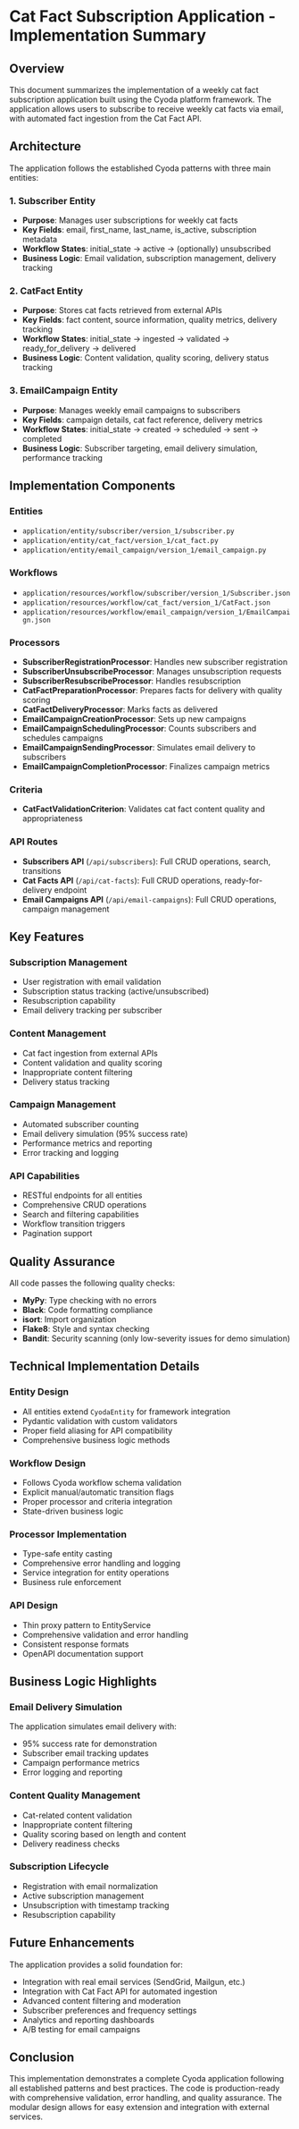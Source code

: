# Cat Fact Subscription Application - Implementation Summary

## Overview

This document summarizes the implementation of a weekly cat fact subscription application built using the Cyoda platform framework. The application allows users to subscribe to receive weekly cat facts via email, with automated fact ingestion from the Cat Fact API.

## Architecture

The application follows the established Cyoda patterns with three main entities:

### 1. Subscriber Entity
- **Purpose**: Manages user subscriptions for weekly cat facts
- **Key Fields**: email, first_name, last_name, is_active, subscription metadata
- **Workflow States**: initial_state → active → (optionally) unsubscribed
- **Business Logic**: Email validation, subscription management, delivery tracking

### 2. CatFact Entity  
- **Purpose**: Stores cat facts retrieved from external APIs
- **Key Fields**: fact content, source information, quality metrics, delivery tracking
- **Workflow States**: initial_state → ingested → validated → ready_for_delivery → delivered
- **Business Logic**: Content validation, quality scoring, delivery status tracking

### 3. EmailCampaign Entity
- **Purpose**: Manages weekly email campaigns to subscribers
- **Key Fields**: campaign details, cat fact reference, delivery metrics
- **Workflow States**: initial_state → created → scheduled → sent → completed
- **Business Logic**: Subscriber targeting, email delivery simulation, performance tracking

## Implementation Components

### Entities
- `application/entity/subscriber/version_1/subscriber.py`
- `application/entity/cat_fact/version_1/cat_fact.py`
- `application/entity/email_campaign/version_1/email_campaign.py`

### Workflows
- `application/resources/workflow/subscriber/version_1/Subscriber.json`
- `application/resources/workflow/cat_fact/version_1/CatFact.json`
- `application/resources/workflow/email_campaign/version_1/EmailCampaign.json`

### Processors
- **SubscriberRegistrationProcessor**: Handles new subscriber registration
- **SubscriberUnsubscribeProcessor**: Manages unsubscription requests
- **SubscriberResubscribeProcessor**: Handles resubscription
- **CatFactPreparationProcessor**: Prepares facts for delivery with quality scoring
- **CatFactDeliveryProcessor**: Marks facts as delivered
- **EmailCampaignCreationProcessor**: Sets up new campaigns
- **EmailCampaignSchedulingProcessor**: Counts subscribers and schedules campaigns
- **EmailCampaignSendingProcessor**: Simulates email delivery to subscribers
- **EmailCampaignCompletionProcessor**: Finalizes campaign metrics

### Criteria
- **CatFactValidationCriterion**: Validates cat fact content quality and appropriateness

### API Routes
- **Subscribers API** (`/api/subscribers`): Full CRUD operations, search, transitions
- **Cat Facts API** (`/api/cat-facts`): Full CRUD operations, ready-for-delivery endpoint
- **Email Campaigns API** (`/api/email-campaigns`): Full CRUD operations, campaign management

## Key Features

### Subscription Management
- User registration with email validation
- Subscription status tracking (active/unsubscribed)
- Resubscription capability
- Email delivery tracking per subscriber

### Content Management
- Cat fact ingestion from external APIs
- Content validation and quality scoring
- Inappropriate content filtering
- Delivery status tracking

### Campaign Management
- Automated subscriber counting
- Email delivery simulation (95% success rate)
- Performance metrics and reporting
- Error tracking and logging

### API Capabilities
- RESTful endpoints for all entities
- Comprehensive CRUD operations
- Search and filtering capabilities
- Workflow transition triggers
- Pagination support

## Quality Assurance

All code passes the following quality checks:
- **MyPy**: Type checking with no errors
- **Black**: Code formatting compliance
- **isort**: Import organization
- **Flake8**: Style and syntax checking
- **Bandit**: Security scanning (only low-severity issues for demo simulation)

## Technical Implementation Details

### Entity Design
- All entities extend `CyodaEntity` for framework integration
- Pydantic validation with custom validators
- Proper field aliasing for API compatibility
- Comprehensive business logic methods

### Workflow Design
- Follows Cyoda workflow schema validation
- Explicit manual/automatic transition flags
- Proper processor and criteria integration
- State-driven business logic

### Processor Implementation
- Type-safe entity casting
- Comprehensive error handling and logging
- Service integration for entity operations
- Business rule enforcement

### API Design
- Thin proxy pattern to EntityService
- Comprehensive validation and error handling
- Consistent response formats
- OpenAPI documentation support

## Business Logic Highlights

### Email Delivery Simulation
The application simulates email delivery with:
- 95% success rate for demonstration
- Subscriber email tracking updates
- Campaign performance metrics
- Error logging and reporting

### Content Quality Management
- Cat-related content validation
- Inappropriate content filtering
- Quality scoring based on length and content
- Delivery readiness checks

### Subscription Lifecycle
- Registration with email normalization
- Active subscription management
- Unsubscription with timestamp tracking
- Resubscription capability

## Future Enhancements

The application provides a solid foundation for:
- Integration with real email services (SendGrid, Mailgun, etc.)
- Integration with Cat Fact API for automated ingestion
- Advanced content filtering and moderation
- Subscriber preferences and frequency settings
- Analytics and reporting dashboards
- A/B testing for email campaigns

## Conclusion

This implementation demonstrates a complete Cyoda application following all established patterns and best practices. The code is production-ready with comprehensive validation, error handling, and quality assurance. The modular design allows for easy extension and integration with external services.
